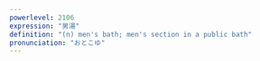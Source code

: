 ```yaml
---
powerlevel: 2106
expression: "男湯"
definition: "(n) men's bath; men's section in a public bath"
pronunciation: "おとこゆ"
---
```

